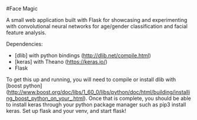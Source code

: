 #Face Magic

A small web application built with Flask for showcasing and experimenting with convolutional neural networks for age/gender classification and facial feature analysis.

Dependencies:

* [dlib] with python bindings (http://dlib.net/compile.html)
* [keras] with Theano (https://keras.io/)
* Flask

To get this up and running, you will need to compile or install dlib with [boost python] (http://www.boost.org/doc/libs/1_60_0/libs/python/doc/html/building/installing_boost_python_on_your_.html). Once that is complete, you should be able to install keras through your python package manager such as pip3 install keras. Set up flask and your venv, and start flask! 
